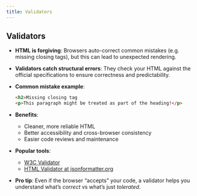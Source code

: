 ```yaml
---
title: Validators
---
```


## Validators

- **HTML is forgiving**: Browsers auto-correct common mistakes (e.g. missing closing tags), but this can lead to unexpected rendering.

- **Validators catch structural errors**: They check your HTML against the official specifications to ensure correctness and predictability.

- **Common mistake example**:
  ```html
  <h2>Missing closing tag
  <p>This paragraph might be treated as part of the heading!</p>
  ```

- **Benefits**:
  - Cleaner, more reliable HTML
  - Better accessibility and cross-browser consistency
  - Easier code reviews and maintenance

- **Popular tools**:
  - [W3C Validator](https://validator.w3.org)
  - [HTML Validator at jsonformatter.org](https://jsonformatter.org/html-validator)

- **Pro tip**: Even if the browser “accepts” your code, a validator helps you understand what’s *correct* vs what’s just *tolerated*.